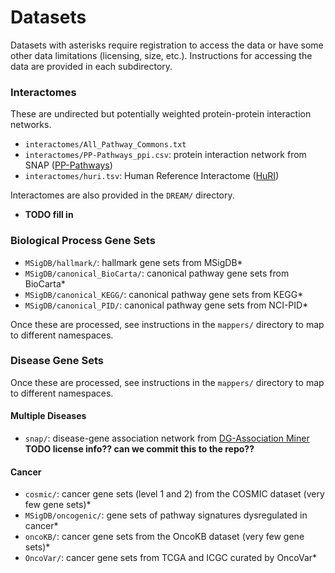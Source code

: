 # Datasets

Datasets with asterisks require registration to access the data or have some other data limitations (licensing, size, etc.).  Instructions for accessing the data are provided in each subdirectory.

### Interactomes

These are undirected but potentially weighted protein-protein interaction networks.

- `interactomes/All_Pathway_Commons.txt`
- `interactomes/PP-Pathways_ppi.csv`: protein interaction network from SNAP ([PP-Pathways](https://snap.stanford.edu/biodata/datasets/10000/10000-PP-Pathways.html))
- `interactomes/huri.tsv`: Human Reference Interactome ([HuRI](http://www.interactome-atlas.org/))

Interactomes are also provided in the `DREAM/` directory.

- **TODO fill in**

### Biological Process Gene Sets

- `MSigDB/hallmark/`: hallmark gene sets from MSigDB*
- `MSigDB/canonical_BioCarta/`: canonical pathway gene sets from BioCarta*
- `MSigDB/canonical_KEGG/`: canonical pathway gene sets from KEGG*
- `MSigDB/canonical_PID/`: canonical pathway gene sets from NCI-PID*

Once these are processed, see instructions in the `mappers/` directory to map to different namespaces.

### Disease Gene Sets

Once these are processed, see instructions in the `mappers/` directory to map to different namespaces.

#### Multiple Diseases

- `snap/`: disease-gene association network from [DG-Association Miner](http://snap.stanford.edu/biodata/datasets/10012/10012-DG-AssocMiner.html) **TODO license info?? can we commit this to the repo??**

#### Cancer

- `cosmic/`: cancer gene sets (level 1 and 2) from the COSMIC dataset (very few gene sets)*
- `MSigDB/oncogenic/`: gene sets of pathway signatures dysregulated in cancer*
- `oncoKB/`: cancer gene sets from the OncoKB dataset (very few gene sets)*
- `OncoVar/`: cancer gene sets from TCGA and ICGC curated by OncoVar*
